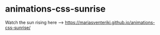 # animations-css-sunrise


Watch the sun rising here --> https://mariasventeriki.github.io/animations-css-sunrise/
